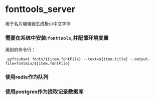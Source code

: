 # fonttools_server
用于名片编辑器生成极小中文字体

### 需要在系统中安装:`fonttools`,并配置环境变量
用到的命令行：
```
 pyftsubset fonts/${item.fontFile} --text=${item.title} --output-file=fontmin/${item.fontFile}
```

### 使用redis作为队列

### 使用postgres作为提取记录数据库